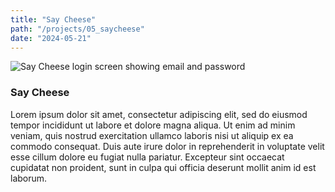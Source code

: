 ```yaml
---
title: "Say Cheese"
path: "/projects/05_saycheese"
date: "2024-05-21"
---
```


<imgwrapper style="{ background-color: #6e8a8f; }">
  <img src="/projects/saycheese.jpg" alt="Say Cheese login screen showing email and password">
</imgwrapper>

### Say Cheese

Lorem ipsum dolor sit amet, consectetur adipiscing elit, sed do eiusmod tempor incididunt ut labore et dolore magna aliqua. Ut enim ad minim veniam, quis nostrud exercitation ullamco laboris nisi ut aliquip ex ea commodo consequat. Duis aute irure dolor in reprehenderit in voluptate velit esse cillum dolore eu fugiat nulla pariatur. Excepteur sint occaecat cupidatat non proident, sunt in culpa qui officia deserunt mollit anim id est laborum.
